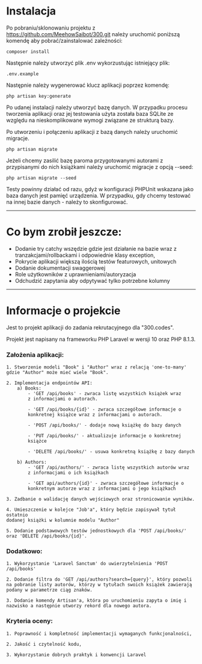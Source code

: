 # Instalacja

Po pobraniu/sklonowaniu projektu z https://github.com/MeehowSaibot/300.git
należy uruchomić poniższą komendę aby pobrać/zainstalować zależności:

    composer install

Następnie należy utworzyć plik .env wykorzustując istniejący plik:

    .env.example

Następnie należy wygenerować klucz aplikacji poprzez komendę:

    php artisan key:generate

Po udanej instalacji należy utworzyć bazę danych. W przypadku procesu tworzenia aplikacji oraz
jej testowania użyta została baza SQLite ze względu na nieskomplikowane wymogi związane ze strukturą bazy.

Po utworzeniu i połączeniu aplikacji z bazą danych należy uruchomić migracje.
    
    php artisan migrate

Jeżeli chcemy zasilić bazę paroma przygotowanymi autorami
z przypisanymi do nich książkami należy uruchomić migracje z opcją --seed:

    php artisan migrate --seed

Testy powinny działać od razu, gdyż w konfiguracji PHPUnit wskazana jako baza danych jest pamięć urządzenia.
W przypadku, gdy chcemy testować na innej bazie danych - należy to skonfigurować.

-------------------------------------------------------------------------------------------------------------
# Co bym zrobił jeszcze:
- Dodanie try catchy wszędzie gdzie jest działanie na bazie wraz z tranzakcjami/rollbackami i odpowiednie klasy
  exception,
- Pokrycie aplikacji większą ilością testów featurowych, unitowych
- Dodanie dokumentacji swaggerowej
- Role użytkowników z uprawnieniami/autoryzacja 
- Odchudzić zapytania aby odpytywać tylko potrzebne kolumny

-------------------------------------------------------------------------------------------------------------
# Informacje o projekcie

Jest to projekt aplikacji do zadania rekrutacyjnego dla "300.codes".

Projekt jest napisany na frameworku PHP Laravel w wersji 10 oraz PHP 8.1.3.

### Założenia aplikacji:

    1. Stworzenie modeli "Book" i "Author" wraz z relacją 'one-to-many'
    gdzie "Author" może mieć wiele "Book".

    2. Implementacja endpointów API:
        a) Books:
            - 'GET /api/books' - zwraca listę wszystkich książek wraz 
            z informacjami o autorach.

            - 'GET /api/books/{id}' - zwraca szczegółowe informacje o 
            konkretnej książce wraz z informacjami o autorach.

            - 'POST /api/books/' - dodaje nową książkę do bazy danych

            - 'PUT /api/books/' - aktualizuje informacje o konkretnej 
            książce
 
            - 'DELETE /api/books/' - usuwa konkretną książkę z bazy danych

        b) Authors:
            - 'GET /api/authors/' - zwraca listę wszystkich autorów wraz
            z informacjami o ich książkach

            - 'GET api/authors/{id}' - zwraca szczegółowe informacje o 
            konkretnym autorze wraz z informacjami o jego książkach

    3. Zadbanie o walidację danych wejściowych oraz stronicowanie wyników.
    
    4. Umieszczenie w kolejce "Job'a", który będzie zapisywał tytuł ostatnio
    dodanej książki w kolumnie modelu "Author"
    
    5. Dodanie podstawowych testów jednostkowych dla 'POST /api/books/'
    oraz 'DELETE /api/books/{id}'.

### Dodatkowo:

    1. Wykorzystanie 'Laravel Sanctum' do uwierzytelnienia 'POST /api/books'
    
    2. Dodanie filtra do 'GET /api/authors?search={query}', który pozwoli
    na pobranie listy autorów, którzy w tytułach swoich książek zawierają
    podany w parametrze ciąg znaków.

    3. Dodanie komendy Artisan'a, która po uruchomieniu zapyta o imię i
    nazwisko a następnie utworzy rekord dla nowego autora.

### Kryteria oceny:

    1. Poprawność i kompletność implementacji wymaganych funkcjonalności,
    
    2. Jakość i czytelność kodu,

    3. Wykorzystanie dobrych praktyk i konwencji Laravel
